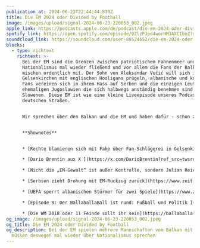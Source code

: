 ```yaml
---
publication_at: 2024-06-23T22:44:44.830Z
title: Die EM 2024 oder Divided by Football
image: /images/upload/signal-2024-06-23-220053_002.jpeg
apple_link: https://podcasts.apple.com/de/podcast/die-em-2024-oder-divided-by-football/id1170436903?i=1000659986941
spotify_link: https://open.spotify.com/episode/0ZlzPJpd4worHM3AXCIboZ?si=c52497c5c1f84619
soundcloud_link: https://soundcloud.com/user-89524652/die-em-2024-oder-divided-by-football?si=d28c11eb648e44f9bd81427467a3fa04&utm_source=clipboard&utm_medium=text&utm_campaign=social_sharing
blocks:
  - type: richtext
    richtext: >-
      Bei der EM sind die Grenzen zwischen patriotischem Fahnenmeer und hartem
      Nationalismus mal wieder fließend und vor allem die Fans der Balkanteams
      mischen ordentlich mit. Der Sohn von Aleksandar Vučić will sich in
      Gelsenkirchen mit englischen Hooligans prügeln, albanische und kroatische
      Fans vereinen sich in ihrem Hass auf Serben und die einzigen Leute aus dem
      ehemaligen Jugoslawien die sich halbwegs anständig benehmen sind die
      Slowenen. Diese EM ist wie eine kleine Liveepisode unseres Podcasts auf
      deutschen Straßen.


      Wir sprechen über den Balkan und die EM und haben dafür - schon zum dritten Mal - den Experten Dario Brentin eingeladen, der bei den Spielen der kroatischen Mannschaft war und uns hilft die Lage einzuschätzen. Außerdem hört ihr Danijel beim Ausrasten und erfahrt, wann sein Fußballherz endgültig gebrochen wurde.


      **S﻿hownotes** 


      * [﻿Rechte blamieren sich mit Fake über Fan-Schlägerei in Gelsenkirchen ](https://www.volksverpetzer.de/aktuelles/fake-fan-schlaegerei-eigentor/)(Volksverpetzer von Ruben Gerzcikow) ﻿﻿

      * [D﻿ario Brentin aux X ](https://x.com/DarioBrentin?ref_src=twsrc%5Egoogle%7Ctwcamp%5Eserp%7Ctwgr%5Eauthor)

      * [Nicht die „EM-Gewalt“ ist außer Kontrolle, sondern Julian Reichelt](https://uebermedien.de/96417/nicht-die-em-gewalt-ist-ausser-kontrolle-sondern-julian-reichelt/) (Annika Schneider in Übermedien) 

      * [Serbien zieht Drohung mit EM-Rückzug zurück](https://www.zeit.de/sport/2024-06/serbien-fussball-em-albanien-kroatien) (Zeit Online)

      * [UEFA sperrt albanischen Stürmer für zwei Spiele](https://www.zeit.de/sport/2024-06/mirlind-daku-uefa-sperrung-albanien-stuermer-fussball-em) (Zeit Online)

      * [E﻿pisode 8: Der BallaballaBall ist rund: Fußball und Politik ](https://ballaballa-balkan.de/episode/der-ballaballa-ball-ist-rund-fussball-und-politik)

      * [D﻿ie WM 2018 oder 11 Feinde sollt ihr sein](https://ballaballa-balkan.de/episode/extra-die-wm-2018-oder-elf-feinde-sollt-ihr-sein)
og_image: /images/upload/signal-2024-06-23-220053_002.jpeg
og_title: Die EM 2024 oder Divided by Football
og_description: Bei der EM spielen mehrere Mannschaften vom Balkan mit und wie
  müssen deswegen mal wieder über Nationalismus sprechen
---
```

